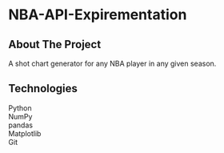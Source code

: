 # NBA-API-Expirementation
## About The Project
A shot chart generator for any NBA player in any given season.

## Technologies
Python  
NumPy   
pandas  
Matplotlib  
Git 
